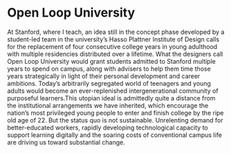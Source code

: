 # Open Loop University

At Stanford, where I teach, an idea still in the concept phase
developed by a student-led team in the university’s Hasso Plattner
Institute of Design calls for the replacement of four consecutive
college years in young adulthood with multiple residencies distributed
over a lifetime. What the designers call Open Loop University would
grant students admitted to Stanford multiple years to spend on campus,
along with advisers to help them time those years strategically in
light of their personal development and career ambitions. Today’s
arbitrarily segregated world of teenagers and young adults would
become an ever-replenished intergenerational community of purposeful
learners.This utopian ideal is admittedly quite a distance from the
institutional arrangements we have inherited, which encourage the
nation’s most privileged young people to enter and finish college by
the ripe old age of 22. But the status quo is not
sustainable. Unrelenting demand for better-educated workers, rapidly
developing technological capacity to support learning digitally and
the soaring costs of conventional campus life are driving us toward
substantial change.















